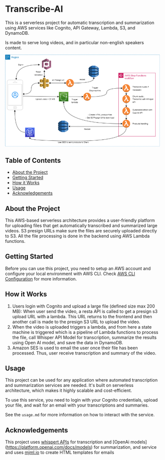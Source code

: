 # Transcribe-AI

This is a serverless project for automatic transcription and summarization using AWS services like Cognito, API Gateway, Lambda, S3, and DynamoDB.

Is made to serve long videos, and in particular non-english speakers content.

![Alt text](<transcribe-ai aws architecure.png>)

## Table of Contents 

- [About the Project](#about-the-project)
- [Getting Started](#getting-started)
- [How it Works](#how-it-works)
- [Usage](#usage)
- [Acknowledgements](#acknowledgements)

## About the Project

This AWS-based serverless architecture provides a user-friendly platform for uploading files that get automatically transcribed and summarized large videos. S3 presign URLs make sure the files are securely uploaded directly to S3. All the file processing is done in the backend using AWS Lambda functions.

## Getting Started

Before you can use this project, you need to setup an AWS account and configure your local environment with AWS CLI. Check [AWS CLI Configuration](https://docs.aws.amazon.com/cli/latest/userguide/cli-configure-quickstart.html) for more information.

## How it Works

1. Users login with Cognito and upload a large file (defined size max 200 MB): When user send the video, a resta API is called to get a presign s3 upload URL with a lambda. This URL returns to the frontend and then another call is made to the presign S3 URL to upload the video.
2. When the video is uploaded triggers a lambda, and from here a state machine is triggered which is a pipeline of Lambda functions to process the file, call Whisper API Model for transcription, summarize the results using Open AI model, and save the data in DynamoDB.
3. Amazon SES is used to email the user once their file has been processed. Thus, user receive transcription and summary of the video.

## Usage

This project can be used for any application where automated transcription and summarization services are needed. It's built on serverless architecture, which makes it highly scalable and cost-efficient.

To use this service, you need to login with your Cognito credentials, upload your file, and wait for an email with your transcriptions and summaries.

See the `usage.md` for more information on how to interact with the service.

## Acknowledgements

This project uses [whispert APIs](https://openai.com/research/whisper) for transcription  and [OpenAi models] (https://platform.openai.com/docs/models) for summarization, and service and uses [mjml.io](https://mjml.io/try-it-live/H3c6xeeanK) to create HTML templates for emails


